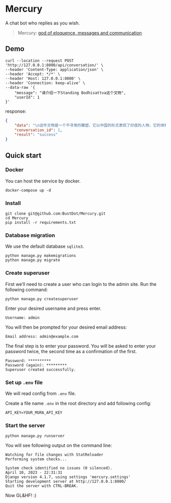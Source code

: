# Mercury

A chat bot who replies as you wish.

> Mercury: [god of eloquence, messages and communication](https://en.wikipedia.org/wiki/Mercury_(mythology))

## Demo

```
curl --location --request POST 'http://127.0.0.1:8000/api/conversation/' \
--header 'Content-Type: application/json' \
--header 'Accept: */*' \
--header 'Host: 127.0.0.1:8000' \
--header 'Connection: keep-alive' \
--data-raw '{
    "message": "请介绍一下Standing Bodhisattva这个文物",
    "userId": 1
}'
```

response:
```json
{
    "data": "\n这件文物是一个不寻常的雕塑，它以中国的形式表现了印度的人物，它的体积很大，颜色鲜艳。这个人物是菩提达摩，一位佛教僧侣，据信他于520年从印度来到中国，带来了冥想佛教。从他的皱眉和闭眼，我们可以看出他正在深度冥想。他坐在雕塑的基座上，两边有便于操作的洞口，上面有一条题词，记录着日期和捐赠者：“忠实的党彦和麦太太”。",
    "conversation_id": 1,
    "result": "success"
}
```

## Quick start

### Docker

You can host the service by docker.

```shell
docker-compose up -d
```

### Install

```
git clone git@github.com:BustDot/Mercury.git
cd Mercury
pip install -r requirements.txt
```

### Database migration

We use the default database `sqlite3`.

```
python manage.py makemigrations
python manage.py migrate
```

### Create superuser

First we’ll need to create a user who can login to the admin site. Run the following command:

```
python manage.py createsuperuser
```

Enter your desired username and press enter.

```
Username: admin
```

You will then be prompted for your desired email address:

```
Email address: admin@example.com
```

The final step is to enter your password. You will be asked to enter your password twice, the second time as a confirmation of the first.

```
Password: **********
Password (again): *********
Superuser created successfully.
```

### Set up `.env` file

We will read config from `.env` file.

Create a file name `.env` in the root directory and add following config:

```
API_KEY=YOUR_MURA_API_KEY
```

### Start the server

```
python manage.py runserver
```

You will see following output on the command line:

```
Watching for file changes with StatReloader
Performing system checks...

System check identified no issues (0 silenced).
April 10, 2023 - 22:31:31
Django version 4.1.7, using settings 'mercury.settings'
Starting development server at http://127.0.0.1:8000/
Quit the server with CTRL-BREAK.
```

Now GL&HF! :)
